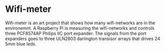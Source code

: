Wifi-meter
=========

Wifi-meter is an art project that shows how many wifi-networks are in the environemnt.
A Raspberry Pi is measuring the wifi-networks and controls three PCF8574AP Philips IIC port expander.
The signals from the port expanders goes to three ULN2803 darlington transisor arrays that drives 24 5mm blue leds. 
